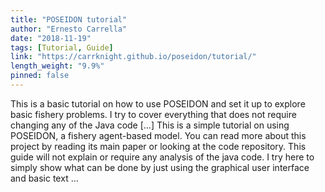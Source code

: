 ```yaml
---
title: "POSEIDON tutorial"
author: "Ernesto Carrella"
date: "2018-11-19"
tags: [Tutorial, Guide]
link: "https://carrknight.github.io/poseidon/tutorial/"
length_weight: "9.9%"
pinned: false
---
```


This is a basic tutorial on how to use POSEIDON and set it up to explore basic fishery problems. I try to cover everything that does not require changing any of the Java code [...] This is a simple tutorial on using POSEIDON, a fishery agent-based model.
You can read more about this project by reading its main paper or looking at the code repository. This guide will not explain or require any analysis of the java code. I try here to simply show what can be done by just using the graphical user interface and basic text ...
